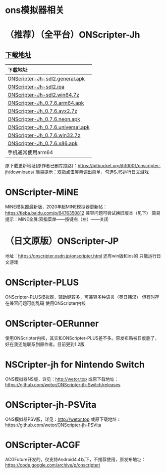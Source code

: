# ons模拟器相关
# （推荐）（全平台）ONScripter-Jh
## [下载地址](https://sayafx.sayafx.repl.co/ali/%E4%B8%8B%E8%BD%BD%E8%A7%A3%E5%8E%8B%E9%97%AE%E9%A2%98%EF%BC%8C%E6%80%BB%E4%B9%8B%E6%9C%89%E9%97%AE%E9%A2%98%E9%83%BD%E7%9C%8B%E8%BF%99%E9%87%8C/)   
|下载地址  |
|  :----- |
|  [ONScripter-Jh-sdl2.general.apk](https://github.com/butter255/emu/releases/download/0.0.2/ONScripter-Jh-sdl2.general.apk)  |
|  [ONScripter-Jh-sdl2.ipa](https://github.com/butter255/emu/releases/download/0.0.2/ONScripter-Jh-sdl2.ipa)  |
|  [ONScripter-Jh-sdl2.win64.7z](https://github.com/butter255/emu/releases/download/0.0.2/ONScripter-Jh-sdl2.win64.7z)  |
|  [ONScripter-Jh_0.7.6.arm64.apk](https://github.com/butter255/emu/releases/download/0.0.2/ONScripter-Jh_0.7.6.arm64.apk)  |
|  [ONScripter-Jh_0.7.6.avx2.7z](https://github.com/butter255/emu/releases/download/0.0.2/ONScripter-Jh_0.7.6.avx2.7z)  |
|  [ONScripter-Jh_0.7.6.neon.apk](https://github.com/butter255/emu/releases/download/0.0.2/ONScripter-Jh_0.7.6.neon.apk)  |
|  [ONScripter-Jh_0.7.6.universal.apk](https://github.com/butter255/emu/releases/download/0.0.2/ONScripter-Jh_0.7.6.universal.apk)  |
|  [ONScripter-Jh_0.7.6.win32.7z](https://github.com/butter255/emu/releases/download/0.0.2/ONScripter-Jh_0.7.6.win32.7z)  |
|  [ONScripter-Jh_0.7.6.x86.apk](https://github.com/butter255/emu/releases/download/0.0.2/ONScripter-Jh_0.7.6.x86.apk)  |
手机通常使用arm64 | neon俩个版本就行，老设备请尝试general
原下载更新地址(原作者已删库跑路)：https://bitbucket.org/jh10001/onscripter-jh/downloads/
简易提示：双指点击屏幕调出菜单，勾选SJIS运行日文游戏
# ONScripter-MiNE
MiNE模拟器最新版，2020年起MINE模拟器更新帖：https://tieba.baidu.com/p/6476350812
兼容问题可尝试换旧版本（见下）
简易提示：MiNE全屏:双指菜单——按键右（左）——关闭
# （日文原版）ONScripter-JP
地址：https://onscripter.osdn.jp/onscripter.html 还有win版和ios的 只能运行日文游戏
# ONScripter-PLUS
ONScripter-PLUS模拟器，辅助键较多，可兼容多种语言（英日韩汉） 但有时存在兼容问题可能乱码 使用ONScripter内核
# ONScripter-OERunner
使用ONScripter内核，其实和ONScripter-PLUS差不多。原发布贴被日度删了，好在我还能联系到原作者。目前更到1.2版
# NSCripter-jh for Nintendo Switch
ONS模拟器NS版，详见：http://wetor.top 或原下载地址：https://github.com/wetor/ONScripter-jh-Switch/releases
# ONScripter-jh-PSVita
ONS模拟器PSV版，详见：http://wetor.top 或原下载地址：https://github.com/wetor/ONScripter-jh-PSVita
# ONScripter-ACGF
ACGFuture开发的，仅支持Android4.4以下，不推荐使用，原发布地址：https://code.google.com/archive/p/onscripter/